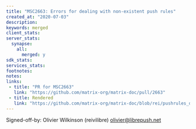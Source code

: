 ```yaml
---
title: "MSC2663: Errors for dealing with non-existent push rules"
created_at: "2020-07-03"
description:
keywords: merged
client_stats:
server_stats:
  synapse:
    all:
      merged: y
sdk_stats:
services_stats:
footnotes:
notes:
links:
 - title: "PR for MSC2663"
   link: "https://github.com/matrix-org/matrix-doc/pull/2663"
 - title: Rendered
   link: "https://github.com/matrix-org/matrix-doc/blob/rei/pushrules_define_enabled/proposals/2663-errors-nonexistent-push-rules.md"
---
```


Signed-off-by: Olivier Wilkinson (reivilibre) <olivier@librepush.net>
